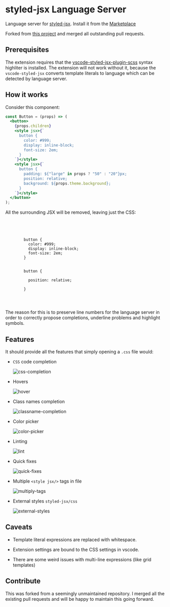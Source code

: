 # styled-jsx Language Server

Language server for [styled-jsx](https://github.com/zeit/styled-jsx). Install it
from the [Marketplace](https://marketplace.visualstudio.com/items?itemName=Southclaws.vscode-styled-jsx-languageserver)

Forked from [this project](https://github.com/Grimones/vscode-styled-jsx-languageserver)
and merged all outstanding pull requests.

## Prerequisites

The extension requires that the
[vscode-styled-jsx-plugin-scss](https://marketplace.visualstudio.com/items?itemName=bfanger.vscode-styled-jsx-plugin-scss)
syntax highliter is installed. The extension will not work without it, because
the `vscode-styled-jsx` converts template literals to language which can be
detected by language server.

## How it works

Consider this component:

```jsx
const Button = (props) => (
  <button>
    {props.children}
    <style jsx>{`
      button {
        color: #999;
        display: inline-block;
        font-size: 2em;
      }
    `}</style>
    <style jsx>{`
      button {
        padding: ${"large" in props ? "50" : "20"}px;
        position: relative;
        background: ${props.theme.background};
      }
    `}</style>
  </button>
);
```

All the surrounding JSX will be removed, leaving just the CSS:

```




        button {
          color: #999;
          display: inline-block;
          font-size: 2em;
        }


        button {

          position: relative;

        }




```

The reason for this is to preserve line numbers for the language server in order
to correctly propose completions, underline problems and highlight symbols.

## Features

It should provide all the features that simply opening a `.css` file would:

- `CSS` code completion

  ![css-completion](https://thumbs.gfycat.com/FortunateScarceBufeo-size_restricted.gif)

- Hovers

  ![hover](https://thumbs.gfycat.com/PolishedIllustriousAmphibian-size_restricted.gif)

- Class names completion

  ![classname-completion](https://thumbs.gfycat.com/WelllitQuestionableGavial-size_restricted.gif)

- Color picker

  ![color-picker](https://thumbs.gfycat.com/UnimportantGrossFlatfish-size_restricted.gif)

- Linting

  ![lint](https://thumbs.gfycat.com/BlaringEmbellishedAfricanjacana-size_restricted.gif)

- Quick fixes

  ![quick-fixes](https://thumbs.gfycat.com/RelievedHarmoniousIberiannase-size_restricted.gif)

- Multiple `<style jsx/>` tags in file

  ![multiply-tags](https://i.imgur.com/n7VzljO.png)

- External styles `styled-jsx/css`

  ![external-styles](https://i.imgur.com/NiSKtQW.png)

## Caveats

- Template literal expressions are replaced with whitespace.

- Extension settings are bound to the CSS settings in vscode.

- There are some weird issues with multi-line expressions (like grid templates)

## Contribute

This was forked from a seemingly unmaintained repository. I merged all the
existing pull requests and will be happy to maintain this going forward.
